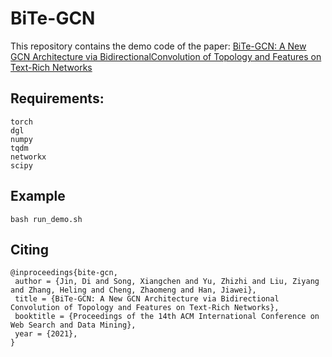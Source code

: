 # BiTe-GCN
This repository contains the demo code of the paper:
[BiTe-GCN: A New GCN Architecture via BidirectionalConvolution of Topology and Features on Text-Rich Networks](https://arxiv.org/pdf/2010.12157.pdf)
## Requirements:
```text
torch
dgl
numpy
tqdm
networkx
scipy
```
## Example

```
bash run_demo.sh
```
## Citing
    @inproceedings{bite-gcn,
     author = {Jin, Di and Song, Xiangchen and Yu, Zhizhi and Liu, Ziyang and Zhang, Heling and Cheng, Zhaomeng and Han, Jiawei},
     title = {BiTe-GCN: A New GCN Architecture via Bidirectional Convolution of Topology and Features on Text-Rich Networks},
     booktitle = {Proceedings of the 14th ACM International Conference on Web Search and Data Mining},
     year = {2021},
    }